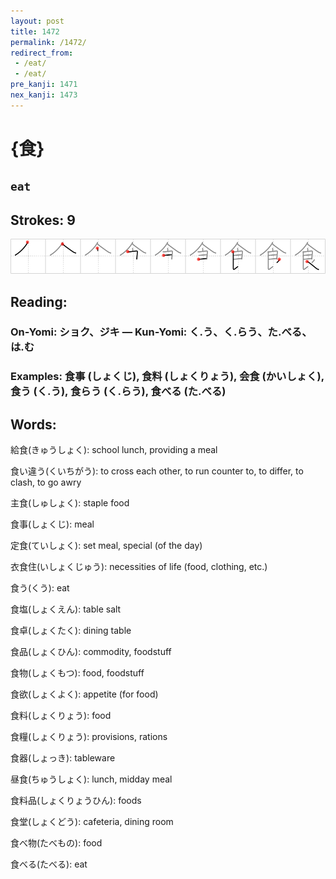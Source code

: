 ```yaml
---
layout: post
title: 1472
permalink: /1472/
redirect_from:
 - /eat/
 - /eat/
pre_kanji: 1471
nex_kanji: 1473
---
```


# {食}

## `eat`

## Strokes: 9

<div class="stroke"><img src="../images/E9A39F.png" /></div>

## Reading:

### On-Yomi: ショク、ジキ &mdash; Kun-Yomi: く.う、く.らう、た.べる、は.む

### Examples: 食事 (しょくじ), 食料 (しょくりょう), 会食 (かいしょく), 食う (く.う), 食らう (く.らう), 食べる (た.べる)

## Words:

給食(きゅうしょく): school lunch, providing a meal

食い違う(くいちがう): to cross each other, to run counter to, to differ, to clash, to go awry

主食(しゅしょく): staple food

食事(しょくじ): meal

定食(ていしょく): set meal, special (of the day)

衣食住(いしょくじゅう): necessities of life (food, clothing, etc.)

食う(くう): eat

食塩(しょくえん): table salt

食卓(しょくたく): dining table

食品(しょくひん): commodity, foodstuff

食物(しょくもつ): food, foodstuff

食欲(しょくよく): appetite (for food)

食料(しょくりょう): food

食糧(しょくりょう): provisions, rations

食器(しょっき): tableware

昼食(ちゅうしょく): lunch, midday meal

食料品(しょくりょうひん): foods

食堂(しょくどう): cafeteria, dining room

食べ物(たべもの): food

食べる(たべる): eat
